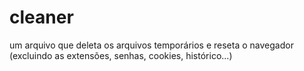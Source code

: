 # cleaner
um arquivo que deleta os arquivos temporários e reseta o navegador (excluindo as extensões, senhas, cookies, histórico...)
